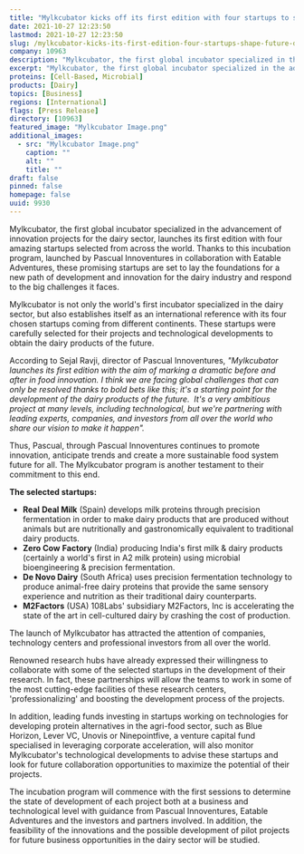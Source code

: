 ```yaml
---
title: "Mylkcubator kicks off its first edition with four startups to shape the future of dairy"
date: 2021-10-27 12:23:50
lastmod: 2021-10-27 12:23:50
slug: /mylkcubator-kicks-its-first-edition-four-startups-shape-future-dairy
company: 10963
description: "Mylkcubator, the first global incubator specialized in the advancement of innovation projects for the dairy sector, launches its first edition with four amazing startups selected from across the world."
excerpt: "Mylkcubator, the first global incubator specialized in the advancement of innovation projects for the dairy sector, launches its first edition with four amazing startups selected from across the world."
proteins: [Cell-Based, Microbial]
products: [Dairy]
topics: [Business]
regions: [International]
flags: [Press Release]
directory: [10963]
featured_image: "Mylkcubator Image.png"
additional_images:
  - src: "Mylkcubator Image.png"
    caption: ""
    alt: ""
    title: ""
draft: false
pinned: false
homepage: false
uuid: 9930
---
```

Mylkcubator, the first global incubator specialized in the advancement
of innovation projects for the dairy sector, launches its first edition
with four amazing startups selected from across the world. Thanks to
this incubation program, launched by Pascual Innoventures in
collaboration with Eatable Adventures, these promising startups are set
to lay the foundations for a new path of development and innovation for
the dairy industry and respond to the big challenges it faces.

Mylkcubator is not only the world's first incubator specialized in the
dairy sector, but also establishes itself as an international reference
with its four chosen startups coming from different continents. These
startups were carefully selected for their projects and technological
developments to obtain the dairy products of the future.

According to Sejal Ravji, director of Pascual Innoventures,
*\"Mylkcubator launches its first edition with the aim of marking a
dramatic before and after in food innovation. I think we are facing
global challenges that can only be resolved thanks to bold bets like
this; it's a starting point for the development of the dairy products of
the future.  It's a very ambitious project at many levels, including
technological, but we're partnering with leading experts, companies, and
investors from all over the world who share our vision to make it
happen\".*

Thus, Pascual, through Pascual Innoventures continues to promote
innovation, anticipate trends and create a more sustainable food system
future for all. The Mylkcubator program is another testament to their
commitment to this end.

**The selected startups:**

-   **Real** **Deal Milk** (Spain) develops milk proteins through
    precision fermentation in order to make dairy products that are
    produced without animals but are nutritionally and gastronomically
    equivalent to traditional dairy products.
-   **Zero Cow** **Factory** (India) producing India\'s first milk &
    dairy products (certainly a world\'s first in A2 milk protein) using
    microbial bioengineering & precision fermentation.
-   **De Novo Dairy** (South Africa) uses precision fermentation
    technology to produce animal-free dairy proteins that provide the
    same sensory experience and nutrition as their traditional dairy
    counterparts.
-   **M2Factors** (USA) 108Labs\' subsidiary M2Factors, Inc is
    accelerating the state of the art in cell-cultured dairy by crashing
    the cost of production.

The launch of Mylkcubator has attracted the attention of companies,
technology centers and professional investors from all over the world.

Renowned research hubs have already expressed their willingness to
collaborate with some of the selected startups in the development of
their research. In fact, these partnerships will allow the teams to work
in some of the most cutting-edge facilities of these research centers,
'professionalizing' and boosting the development process of the
projects.

In addition, leading funds investing in startups working on technologies
for developing protein alternatives in the agri-food sector, such as
Blue Horizon, Lever VC, Unovis or Ninepointfive, a venture capital fund
specialised in leveraging corporate acceleration, will also monitor
Mylkcubator\'s technological developments to advise these startups and
look for future collaboration opportunities to maximize the potential of
their projects.

The incubation program will commence with the first sessions to
determine the state of development of each project both at a business
and technological level with guidance from Pascual Innoventures, Eatable
Adventures and the investors and partners involved. In addition, the
feasibility of the innovations and the possible development of pilot
projects for future business opportunities in the dairy sector will be
studied.

 
